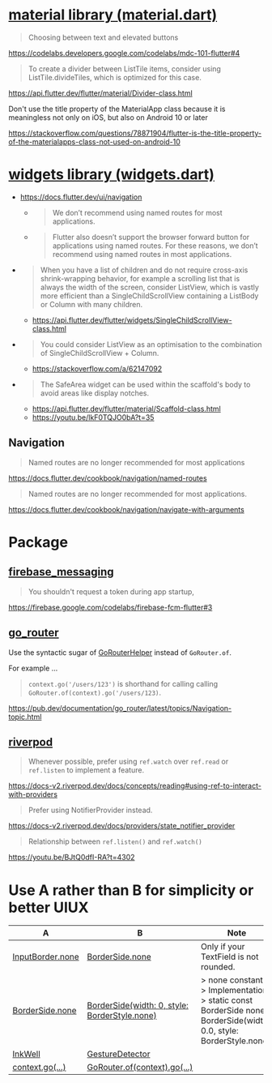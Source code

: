 # [material library (material.dart)](https://api.flutter.dev/flutter/material/material-library.html)
> Choosing between text and elevated buttons

https://codelabs.developers.google.com/codelabs/mdc-101-flutter#4

> To create a divider between ListTile items, consider using ListTile.divideTiles, which is optimized for this case.

https://api.flutter.dev/flutter/material/Divider-class.html

Don't use the title property of the MaterialApp class because it is meaningless not only on iOS, but also on Android 10 or later

https://stackoverflow.com/questions/78871904/flutter-is-the-title-property-of-the-materialapps-class-not-used-on-android-10

# [widgets library (widgets.dart)](https://api.flutter.dev/flutter/widgets/widgets-library.html)
- https://docs.flutter.dev/ui/navigation
  - > We don’t recommend using named routes for most applications.
  - > Flutter also doesn’t support the browser forward button for applications using named routes. For these reasons, we don’t recommend using named routes in most applications.

- > When you have a list of children and do not require cross-axis shrink-wrapping behavior, for example a scrolling list that is always the width of the screen, consider ListView, which is vastly more efficient than a SingleChildScrollView containing a ListBody or Column with many children.
  - https://api.flutter.dev/flutter/widgets/SingleChildScrollView-class.html
- > You could consider ListView as an optimisation to the combination of SingleChildScrollView + Column.
  - https://stackoverflow.com/a/62147092
- > The SafeArea widget can be used within the scaffold's body to avoid areas like display notches.
  - https://api.flutter.dev/flutter/material/Scaffold-class.html
  - https://youtu.be/lkF0TQJO0bA?t=35

## Navigation
> Named routes are no longer recommended for most applications

https://docs.flutter.dev/cookbook/navigation/named-routes

> Named routes are no longer recommended for most applications.

https://docs.flutter.dev/cookbook/navigation/navigate-with-arguments

# Package
## [firebase_messaging](https://pub.dev/packages/firebase_messaging)
> You shouldn't request a token during app startup,

https://firebase.google.com/codelabs/firebase-fcm-flutter#3

## [go_router](https://pub.dev/packages/go_router)
Use the syntactic sugar of [GoRouterHelper](https://pub.dev/documentation/go_router/latest/go_router/GoRouterHelper.html) instead of `GoRouter.of`.

For example ...
> `context.go('/users/123')` is shorthand for calling calling `GoRouter.of(context).go('/users/123)`.

https://pub.dev/documentation/go_router/latest/topics/Navigation-topic.html

## [riverpod](https://pub.dev/packages/riverpod)
> Whenever possible, prefer using `ref.watch` over `ref.read` or `ref.listen` to implement a feature.

https://docs-v2.riverpod.dev/docs/concepts/reading#using-ref-to-interact-with-providers

> Prefer using NotifierProvider instead.

https://docs-v2.riverpod.dev/docs/providers/state_notifier_provider

> Relationship between `ref.listen()` and `ref.watch()`

https://youtu.be/BJtQ0dfI-RA?t=4302

# Use A rather than B for simplicity or better UIUX
A|B|Note
--|--|--
[InputBorder.none](https://api.flutter.dev/flutter/material/InputBorder/none-constant.html)|[BorderSide.none](https://api.flutter.dev/flutter/painting/BorderSide/none-constant.html)|Only if your TextField is not rounded.
[BorderSide.none](https://api.flutter.dev/flutter/painting/BorderSide/none-constant.html)|[BorderSide(width: 0, style: BorderStyle.none)](https://api.flutter.dev/flutter/painting/BorderStyle.html)|> none constant<br>> Implementation<br>> static const BorderSide none = BorderSide(width: 0.0, style: BorderStyle.none);
[InkWell](https://api.flutter.dev/flutter/material/InkWell-class.html)|[GestureDetector](https://api.flutter.dev/flutter/widgets/GestureDetector-class.html)
[context.go(...)](https://pub.dev/documentation/go_router/latest/go_router/GoRouterHelper/go.html)|[GoRouter.of(context).go(...)](https://pub.dev/documentation/go_router/latest/go_router/GoRouter/go.html)
